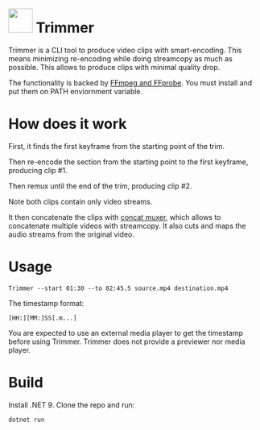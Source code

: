 # <img src="res/logo.ico" width="48"> Trimmer

Trimmer is a CLI tool to produce video clips with smart-encoding. This means minimizing re-encoding while doing streamcopy as much as possible. This allows to produce clips with minimal quality drop.

The functionality is backed by [FFmpeg and FFprobe](https://ffmpeg.org/). You must install and put them on PATH enviornment variable.

# How does it work

First, it finds the first keyframe from the starting point of the trim. 

Then re-encode the section from the starting point to the first keyframe, producing clip #1.

Then remux until the end of the trim, producing clip #2.

Note both clips contain only video streams.

It then concatenate the clips with [concat muxer](https://ffmpeg.org/ffmpeg-formats.html#concat-1), which allows to concatenate multiple videos with streamcopy. It also cuts and maps the audio streams from the original video.

# Usage

```
Trimmer --start 01:30 --to 02:45.5 source.mp4 destination.mp4
```

The timestamp format:

```
[HH:][MM:]SS[.m...]
```

You are expected to use an external media player to get the timestamp before using Trimmer. Trimmer does not provide a previewer nor media player.

# Build

Install .NET 9. Clone the repo and run:

```
dotnet run
```

